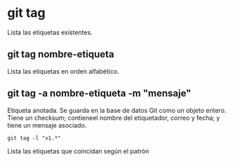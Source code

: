 # git tag
Lista las etiquetas existentes.

## git tag nombre-etiqueta
Lista las etiquetas en orden alfabético.

## git tag -a nombre-etiqueta -m "mensaje"
Etiqueta anotada. Se guarda en la base de datos Git como un objeto entero. Tiene un checksum; contieneel nombre del etiquetador, correo y fecha; y tiene un mensaje asociado.

```
git tag -l "v1.*"
```
Lista las etiquetas que coincidan según el patrón
